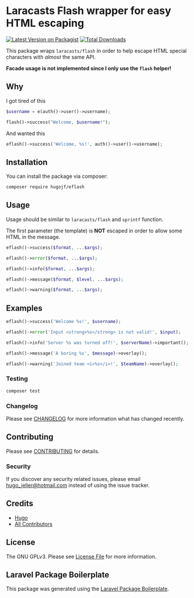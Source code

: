 # Laracasts Flash wrapper for easy HTML escaping

[![Latest Version on Packagist](https://img.shields.io/packagist/v/hugojf/eflash.svg?style=flat-square)](https://packagist.org/packages/hugojf/eflash)
[![Total Downloads](https://img.shields.io/packagist/dt/hugojf/eflash.svg?style=flat-square)](https://packagist.org/packages/hugojf/eflash)

This package wraps `laracasts/flash` in order to help escape HTML special characters with *almost* the same API. 

**Facade usage is not implemented since I only use the `flash` helper!**

## Why

I got tired of this
```php
$username = e(auth()->user()->username);

flash()->success("Welcome, $username!");
```

And wanted this

```php
eflash()->success('Welcome, %s!', auth()->user()->username);
```

## Installation

You can install the package via composer:

```bash
composer require hugojf/eflash
```

## Usage

Usage should be similar to `laracasts/flash` and `sprintf` function.

The first parameter (the template) is **NOT** escaped in order to allow some HTML in the message.

```php
eflash()->success($format, ...$args);

eflash()->error($format, ...$args);

eflash()->info($format, ...$args);

eflash()->message($format, $level, ...$args);

eflash()->warning($format, ...$args);
```

## Examples

```php
eflash()->success('Welcome %s!', $username);

eflash()->error('Input <strong>%s</strong> is not valid!', $input);

eflash()->info('Server %s was turned off!', $serverName)->important();

eflash()->message('A boring %s', $message)->overlay();

eflash()->warning('Joined team <i>%s</i>!', $teamName)->overlay();
```

### Testing

``` bash
composer test
```

### Changelog

Please see [CHANGELOG](CHANGELOG.md) for more information what has changed recently.

## Contributing

Please see [CONTRIBUTING](CONTRIBUTING.md) for details.

### Security

If you discover any security related issues, please email hugo_jeller@hotmail.com instead of using the issue tracker.

## Credits

- [Hugo](https://github.com/hugojf)
- [All Contributors](../../contributors)

## License

The GNU GPLv3. Please see [License File](LICENSE.md) for more information.

## Laravel Package Boilerplate

This package was generated using the [Laravel Package Boilerplate](https://laravelpackageboilerplate.com).
